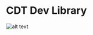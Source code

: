 # CDT Dev Library

![alt text]((https://media.discordapp.net/attachments/1301805445295640636/1303783879554891789/bann_cdt-lib.png?ex=672d02dc&is=672bb15c&hm=a0d4592cde03171bce43b2781bd492b71635a7afcb475bc4288c843b8f5c50af&=&format=webp&quality=lossless))

